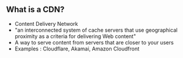 ## What is a CDN?

* Content Delivery Network
* "an interconnected system of cache servers that use geographical proximity as a criteria for delivering Web content"
* A way to serve content from servers that are closer to your users
* Examples : Cloudflare, Akamai, Amazon Cloudfront